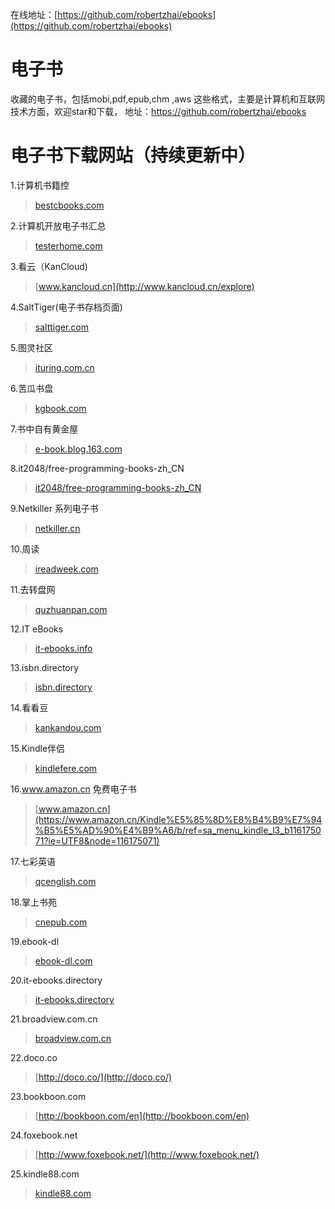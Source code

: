在线地址：[https://github.com/robertzhai/ebooks](https://github.com/robertzhai/ebooks)

# 电子书
收藏的电子书，包括mobi,pdf,epub,chm ,aws 这些格式，主要是计算机和互联网技术方面，欢迎star和下载， 地址：<a href="https://github.com/robertzhai/ebooks">https://github.com/robertzhai/ebooks</a>


# 电子书下载网站（持续更新中）
1.计算机书籍控  
>[bestcbooks.com](http://bestcbooks.com/recommend/most-influential-book)

2.计算机开放电子书汇总
>[testerhome.com](https://testerhome.com/topics/4419)

3.看云（KanCloud)  
>[www.kancloud.cn](http://www.kancloud.cn/explore)

4.SaltTiger(电子书存档页面)  
>[salttiger.com](http://www.salttiger.com/archives/)

5.图灵社区  
>[ituring.com.cn](http://www.ituring.com.cn/)  

6.苦瓜书盘  
>[kgbook.com](http://kgbook.com/)

7.书中自有黄金屋
>[e-book.blog.163.com](http://e-book.blog.163.com/)

8.it2048/free-programming-books-zh_CN
>[it2048/free-programming-books-zh_CN](https://github.com/it2048/free-programming-books-zh_CN)

9.Netkiller 系列电子书
>[netkiller.cn](http://www.netkiller.cn/)

10.周读
>[ireadweek.com](http://ireadweek.com/index.php/Index/index.html)

11.去转盘网 
>[quzhuanpan.com](http://www.quzhuanpan.com/source/loadSourceList.do?type=3)

12.IT eBooks
>[it-ebooks.info](http://www.it-ebooks.info/)

13.isbn.directory
>[isbn.directory](http://isbn.directory/)

14.看看豆
>[kankandou.com](https://kankandou.com/)

15.Kindle伴侣
>[kindlefere.com](https://kindlefere.com/ebook)

16.www.amazon.cn 免费电子书
>[www.amazon.cn](https://www.amazon.cn/Kindle%E5%85%8D%E8%B4%B9%E7%94%B5%E5%AD%90%E4%B9%A6/b/ref=sa_menu_kindle_l3_b116175071?ie=UTF8&node=116175071)

17.七彩英语
>[qcenglish.com](http://www.qcenglish.com/)

18.掌上书苑
>[cnepub.com](https://www.cnepub.com/store)  
  
19.ebook-dl  
>[ebook-dl.com](http://ebook-dl.com/)  

20.it-ebooks.directory  
>[it-ebooks.directory](http://it-ebooks.directory/)  

21.broadview.com.cn
>[broadview.com.cn](http://www.broadview.com.cn/book?tab=ebook)  

22.doco.co
>[http://doco.co/](http://doco.co/)  


23.bookboon.com 
>[http://bookboon.com/en](http://bookboon.com/en)

24.foxebook.net  
>[http://www.foxebook.net/](http://www.foxebook.net/)  

25.kindle88.com  
>[kindle88.com](http://www.kindle88.com/)
